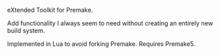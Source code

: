 eXtended Toolkit for Premake.

Add functionality I always seem to need without creating an entirely new build system. 

Implemented in Lua to avoid forking Premake. Requires Premake5.
